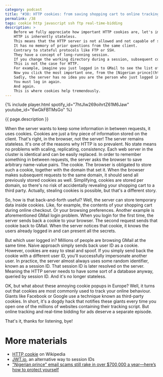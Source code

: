 ```yaml
---
category: podcast
title: "#38: HTTP cookies: from saving shopping cart to online tracking"
permalink: /38
tags: cookie http javascript ssh ftp real-time-bidding
description: >
    Before we fully appreciate how important HTTP cookies are, let's imagine the web without them.
    HTTP is inherently stateless.
    This means that the HTTP server is not allowed and not capable of storing any context between requests.
    It has no memory of prior questions from the same client.
    Contrary to stateful protocols like FTP or SSH.
    They have a concept of long-running session.
    If you change the working directory during a session, subsequent commands take that into account.
    This is not the case for HTTP.
    For example, imagine you just logged in to GMail to see the list of unread e-mails.
    Now you click the most important one, from the [Nigerian prince](https://www.cnbc.com/2019/04/18/nigerian-prince-scams-still-rake-in-over-700000-dollars-a-year.html).
    Sadly, the server has no idea you are the person who just logged in.
    You must log in again.
    And again.
    This is where cookies help tremendously.
---
```


{% include player.html spotify_id="7htJlw269oihrtZ61M6Jaw" youtube_id="6wGkFBTMsGo" %}

{{ page.description }}

When the server wants to keep some information in between requests, it uses cookies.
Cookies are just a tiny piece of information stored on the client.
That's right, in the browser, not the server!
The server remains stateless.
It's one of the reasons why HTTP is so prevalent.
No state means no problems with scaling, replicating, consistency.
Each web server in the cluster is identical and can be easily replaced.
In order to remember something in between requests, the server asks the browser to save arbitrary name-value pairs.
The cookie.
The browser is obligated to store such a cookie, together with the domain that set it.
When the browser makes subsequent requests to the same domain, it should send all previously stored cookies as well.
Simplifying, cookies are stored per domain, so there's no risk of accidentally revealing your shopping cart to a third party.
Actually, stealing cookies is possible, but that's a different story.

So, how is that back-and-forth useful?
Well, the server can store temporary data inside cookies.
Like, for example, the contents of your shopping cart during online checkout.
Or your browsing preferences.
Another example is aforementioned GMail login problem.
When you login for the first time, the server sends back a cookie to your browser.
The second request sends that cookie back to GMail.
When the server notices that cookie, it knows the users already logged in and can present all the secrets.

But which user logged in?
Millions of people are browsing GMail at the same time.
Naive approach simply sends back user ID as a cookie.
However, cookies are easy to steal and spoof.
If you simply send back the cookie with a different user ID, you'll successfully impersonate another user.
In practice, the server almost always uses some random identifier, known as a session ID.
That session ID is later resolved on the server.
Meaning the HTTP server needs to have some sort of a database anyway, queried by session ID.
And it's no longer stateless.

OK, but what about these annoying cookie popups in Europe?
Well, it turns out that cookies are most commonly used to track your online behaviour.
Giants like Facebook or Google use a technique known as third-party cookies.
In short, it's a dogdy hack that notifies these giants every time you open one of the millions of websites containing their tracking script.
But online tracking and real-time bidding for ads deserve a separate episode.

That's it, thanks for listening, bye!

# More materials

* [HTTP cookie](https://en.wikipedia.org/wiki/HTTP_cookie) on Wikipedia
* [JWT.io](https://jwt.io/), an alternative way to session IDs
* ["Nigerian prince" email scams still rake in over $700,000 a year—here’s how to protect yourself](https://www.cnbc.com/2019/04/18/nigerian-prince-scams-still-rake-in-over-700000-dollars-a-year.html)


